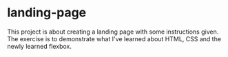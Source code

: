 # landing-page

This project is about creating a landing page with some instructions given.
The exercise is to demonstrate what I've learned about HTML, CSS and the newly learned flexbox.